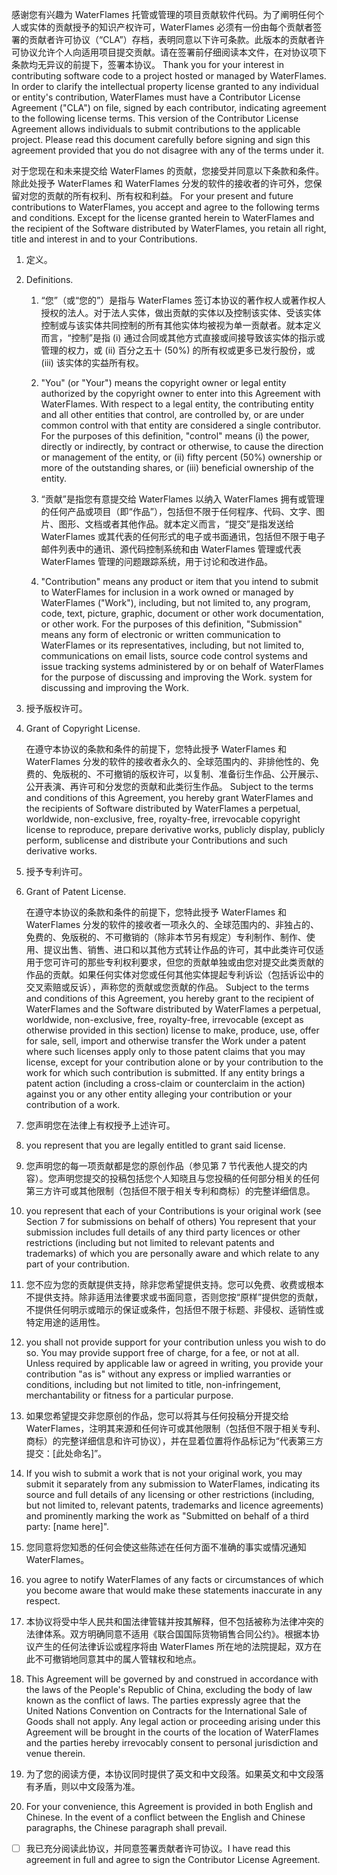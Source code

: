 感谢您有兴趣为 WaterFlames 托管或管理的项目贡献软件代码。为了阐明任何个人或实体的贡献授予的知识产权许可，WaterFlames 必须有一份由每个贡献者签署的贡献者许可协议（“CLA”）存档，表明同意以下许可条款。此版本的贡献者许可协议允许个人向适用项目提交贡献。请在签署前仔细阅读本文件，在对协议项下条款均无异议的前提下，签署本协议。
Thank you for your interest in contributing software code to a project hosted or managed by WaterFlames. In order to clarify the intellectual property license granted to any individual or entity's contribution, WaterFlames must have a Contributor License Agreement ("CLA") on file, signed by each contributor, indicating agreement to the following license terms. This version of the Contributor License Agreement allows individuals to submit contributions to the applicable project. Please read this document carefully before signing and sign this agreement provided that you do not disagree with any of the terms under it.

对于您现在和未来提交给 WaterFlames 的贡献，您接受并同意以下条款和条件。除此处授予 WaterFlames 和 WaterFlames 分发的软件的接收者的许可外，您保留对您的贡献的所有权利、所有权和利益。
For your present and future contributions to WaterFlames, you accept and agree to the following terms and conditions. Except for the license granted herein to WaterFlames and the recipient of the Software distributed by WaterFlames, you retain all right, title and interest in and to your Contributions.

1. 定义。
1. Definitions.

    1. “您”（或“您的”）是指与 WaterFlames 签订本协议的著作权人或著作权人授权的法人。对于法人实体，做出贡献的实体以及控制该实体、受该实体控制或与该实体共同控制的所有其他实体均被视为单一贡献者。就本定义而言，“控制”是指 (i) 通过合同或其他方式直接或间接导致该实体的指示或管理的权力，或 (ii) 百分之五十 (50%) 的所有权或更多已发行股份，或 (iii) 该实体的实益所有权。
    1. "You" (or "Your") means the copyright owner or legal entity authorized by the copyright owner to enter into this Agreement with WaterFlames. With respect to a legal entity, the contributing entity and all other entities that control, are controlled by, or are under common control with that entity are considered a single contributor. For the purposes of this definition, "control" means (i) the power, directly or indirectly, by contract or otherwise, to cause the direction or management of the entity, or (ii) fifty percent (50%) ownership or more of the outstanding shares, or (iii) beneficial ownership of the entity.

    2. “贡献”是指您有意提交给 WaterFlames 以纳入 WaterFlames 拥有或管理的任何产品或项目（即“作品”），包括但不限于任何程序、代码、文字、图片、图形、文档或者其他作品。就本定义而言，“提交”是指发送给 WaterFlames 或其代表的任何形式的电子或书面通讯，包括但不限于电子邮件列表中的通讯、源代码控制系统和由 WaterFlames 管理或代表 WaterFlames 管理的问题跟踪系统，用于讨论和改进作品。
    2. "Contribution" means any product or item that you intend to submit to WaterFlames for inclusion in a work owned or managed by WaterFlames ("Work"), including, but not limited to, any program, code, text, picture, graphic, document or other work documentation, or other work. For the purposes of this definition, "Submission" means any form of electronic or written communication to WaterFlames or its representatives, including, but not limited to, communications on email lists, source code control systems and issue tracking systems administered by or on behalf of WaterFlames for the purpose of discussing and improving the Work. system for discussing and improving the Work.

2. 授予版权许可。
2. Grant of Copyright License.

    在遵守本协议的条款和条件的前提下，您特此授予 WaterFlames 和 WaterFlames 分发的软件的接收者永久的、全球范围内的、非排他性的、免费的、免版税的、不可撤销的版权许可，以复制、准备衍生作品、公开展示、公开表演、再许可和分发您的贡献和此类衍生作品。
    Subject to the terms and conditions of this Agreement, you hereby grant WaterFlames and the recipients of Software distributed by WaterFlames a perpetual, worldwide, non-exclusive, free, royalty-free, irrevocable copyright license to reproduce, prepare derivative works, publicly display, publicly perform, sublicense and distribute your Contributions and such derivative works.

3. 授予专利许可。
3. Grant of Patent License.

    在遵守本协议的条款和条件的前提下，您特此授予 WaterFlames 和 WaterFlames 分发的软件的接收者一项永久的、全球范围内的、非独占的、免费的、免版税的、不可撤销的（除非本节另有规定）专利制作、制作、使用、提议出售、销售、进口和以其他方式转让作品的许可，其中此类许可仅适用于您可许可的那些专利权利要求，但您的贡献单独或由您对提交此类贡献的作品的贡献。如果任何实体对您或任何其他实体提起专利诉讼（包括诉讼中的交叉索赔或反诉），声称您的贡献或您贡献的作品。
    Subject to the terms and conditions of this Agreement, you hereby grant to the recipient of WaterFlames and the Software distributed by WaterFlames a perpetual, worldwide, non-exclusive, free, royalty-free, irrevocable (except as otherwise provided in this section) license to make, produce, use, offer for sale, sell, import and otherwise transfer the Work under a patent where such licenses apply only to those patent claims that you may license, except for your contribution alone or by your contribution to the work for which such contribution is submitted. If any entity brings a patent action (including a cross-claim or counterclaim in the action) against you or any other entity alleging your contribution or your contribution of a work.

4. 您声明您在法律上有权授予上述许可。
4. you represent that you are legally entitled to grant said license.

5. 您声明您的每一项贡献都是您的原创作品（参见第 7 节代表他人提交的内容）。您声明您提交的投稿包括您个人知晓且与您投稿的任何部分相关的任何第三方许可或其他限制（包括但不限于相关专利和商标）的完整详细信息。
5. you represent that each of your Contributions is your original work (see Section 7 for submissions on behalf of others) You represent that your submission includes full details of any third party licences or other restrictions (including but not limited to relevant patents and trademarks) of which you are personally aware and which relate to any part of your contribution.

6. 您不应为您的贡献提供支持，除非您希望提供支持。您可以免费、收费或根本不提供支持。除非适用法律要求或书面同意，否则您按“原样”提供您的贡献，不提供任何明示或暗示的保证或条件，包括但不限于标题、非侵权、适销性或特定用途的适用性。
6. you shall not provide support for your contribution unless you wish to do so. You may provide support free of charge, for a fee, or not at all. Unless required by applicable law or agreed in writing, you provide your contribution "as is" without any express or implied warranties or conditions, including but not limited to title, non-infringement, merchantability or fitness for a particular purpose.

7. 如果您希望提交非您原创的作品，您可以将其与任何投稿分开提交给 WaterFlames，注明其来源和任何许可或其他限制（包括但不限于相关专利、商标）的完整详细信息和许可协议），并在显着位置将作品标记为“代表第三方提交：[此处命名]”。
7. If you wish to submit a work that is not your original work, you may submit it separately from any submission to WaterFlames, indicating its source and full details of any licensing or other restrictions (including, but not limited to, relevant patents, trademarks and licence agreements) and prominently marking the work as "Submitted on behalf of a third party: [name here]".

8. 您同意将您知悉的任何会使这些陈述在任何方面不准确的事实或情况通知 WaterFlames。
8. you agree to notify WaterFlames of any facts or circumstances of which you become aware that would make these statements inaccurate in any respect.

9. 本协议将受中华人民共和国法律管辖并按其解释，但不包括被称为法律冲突的法律体系。双方明确同意不适用《联合国国际货物销售合同公约》。根据本协议产生的任何法律诉讼或程序将由 WaterFlames 所在地的法院提起，双方在此不可撤销地同意其中的属人管辖权和地点。
9. This Agreement will be governed by and construed in accordance with the laws of the People's Republic of China, excluding the body of law known as the conflict of laws. The parties expressly agree that the United Nations Convention on Contracts for the International Sale of Goods shall not apply. Any legal action or proceeding arising under this Agreement will be brought in the courts of the location of WaterFlames and the parties hereby irrevocably consent to personal jurisdiction and venue therein.

10. 为了您的阅读方便，本协议同时提供了英文和中文段落。如果英文和中文段落有矛盾，则以中文段落为准。
10. For your convenience, this Agreement is provided in both English and Chinese. In the event of a conflict between the English and Chinese paragraphs, the Chinese paragraph shall prevail.

- [ ] 我已充分阅读此协议，并同意签署贡献者许可协议。I have read this agreement in full and agree to sign the Contributor License Agreement.